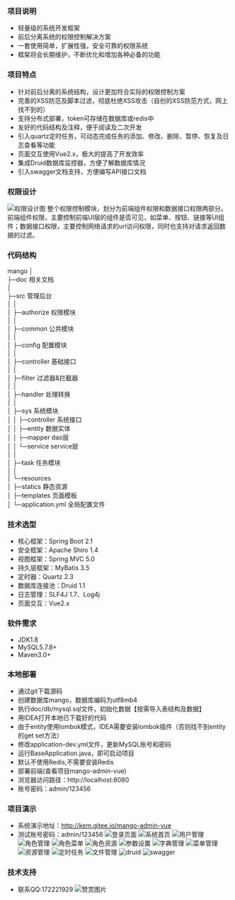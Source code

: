  

### 项目说明
- 轻量级的系统开发框架
- 前后分离系统的权限控制解决方案
- 一套使用简单，扩展性强，安全可靠的权限系统
- 框架将会长期维护，不断优化和增加各种必备的功能

### 项目特点
- 针对前后分离的系统结构，设计更加符合实际的权限控制方案
- 完善的XSS防范及脚本过滤，彻底杜绝XSS攻击（自创的XSS防范方式，网上找不到的）
- 支持分布式部署，token可存储在数据库或redis中
- 友好的代码结构及注释，便于阅读及二次开发
- 引入quartz定时任务，可动态完成任务的添加、修改、删除、暂停、恢复及日志查看等功能
- 页面交互使用Vue2.x，极大的提高了开发效率
- 集成Druid数据库监控器，方便了解数据库情况
- 引入swagger文档支持，方便编写API接口文档

### 权限设计
![权限设计图](https://images.gitee.com/uploads/images/2019/0815/161903_99c7228f_547845.png "QQ浏览器截图20190815161821.png")
整个权限控制模块，划分为前端组件权限和数据接口权限两部分。前端组件权限，主要控制前端UI层的组件是否可见，如菜单、按钮、链接等UI组件；数据接口权限，主要控制网络请求的url访问权限，同时也支持对请求返回数据的过滤。

### 代码结构
mango
│  
├─doc     相关文档  
│   
├─src      管理后台  
│  │   
│  ├─authorize  权限模块  
│  │   
│  ├─common  公共模块  
│  │   
│  ├─config  配置模块  
│  │   
│  ├─controller  基础接口  
│  │   
│  ├─filter  过滤器&拦截器  
│  │   
│  ├─handler  处理转换  
│  │   
│  ├─sys  系统模块  
│  │  ├─controller 系统接口  
│  │  ├─entity 数据实体  
│  │  ├─mapper dao层  
│  │  └─service service层  
│  │   
│  ├─task  任务模块  
│  │   
│  └─resources   
│        ├─statics  静态资源  
│        ├─templates 页面模板  
│        └─application.yml   全局配置文件  


### 技术选型
- 核心框架：Spring Boot 2.1
- 安全框架：Apache Shiro 1.4
- 视图框架：Spring MVC 5.0
- 持久层框架：MyBatis 3.5
- 定时器：Quartz 2.3
- 数据库连接池：Druid 1.1
- 日志管理：SLF4J 1.7、Log4j
- 页面交互：Vue2.x

### 软件需求
- JDK1.8
- MySQL5.7.8+
- Maven3.0+

### 本地部署
- 通过git下载源码
- 创建数据库mango，数据库编码为utf8mb4
- 执行doc/db/mysql.sql文件，初始化数据【按需导入表结构及数据】
- 用IDEA打开本地已下载好的代码
- 由于entity使用lombok模式，IDEA需要安装lombok插件（否则找不到entity的get set方法）
- 修改application-dev.yml文件，更新MySQL账号和密码
- 运行BaseApplication.java，即可启动项目
- 默认不使用Redis,不需要安装Redis
- 部署前端(查看项目mango-admin-vue)
- 浏览器访问路径：http://localhost:8080
- 账号密码：admin/123456

### 项目演示
- 系统演示地址：http://kem.gitee.io/mango-admin-vue
- 测试账号密码：admin/123456
![登录页面](https://images.gitee.com/uploads/images/2019/0815/170700_4055bf04_547845.jpeg "QQ浏览器截图20190815150158(1).jpg")
![系统首页](https://images.gitee.com/uploads/images/2019/0815/170758_732bcce6_547845.png "QQ浏览器截图20190815150316.png")
![用户管理](https://images.gitee.com/uploads/images/2019/0815/170858_f2d57160_547845.png "QQ浏览器截图20190815150334.png")
![角色管理](https://images.gitee.com/uploads/images/2019/0815/170932_c73243ee_547845.png "QQ浏览器截图20190815150342.png")
![角色菜单](https://images.gitee.com/uploads/images/2019/0815/171012_b7cda093_547845.png "QQ浏览器截图20190815150450.png")
![角色资源](https://images.gitee.com/uploads/images/2019/0815/171035_0c73972b_547845.png "QQ浏览器截图20190815150505.png")
![参数设置](https://images.gitee.com/uploads/images/2019/0815/171107_42935684_547845.png "QQ浏览器截图20190815150517.png")
![字典管理](https://images.gitee.com/uploads/images/2019/0815/171145_20767632_547845.png "QQ浏览器截图20190815150528.png")
![菜单管理](https://images.gitee.com/uploads/images/2019/0815/171220_ef9150a1_547845.png "QQ浏览器截图20190815150538.png")
![资源管理](https://images.gitee.com/uploads/images/2019/0815/171242_b609a2a9_547845.png "QQ浏览器截图20190815150546.png")
![定时任务](https://images.gitee.com/uploads/images/2019/0815/171319_7890ccab_547845.png "QQ浏览器截图20190815150553.png")
![文件管理](https://images.gitee.com/uploads/images/2019/0815/171403_14e6b631_547845.png "QQ浏览器截图20190815150637.png")
![druid](https://images.gitee.com/uploads/images/2019/0815/171422_d1e4f5be_547845.png "QQ浏览器截图20190815150703.png")
![swagger](https://images.gitee.com/uploads/images/2019/0815/171456_5e29e755_547845.png "QQ浏览器截图20190815150709.png")

### 技术支持
- 联系QQ:172221929
![赞赏图片](https://images.gitee.com/uploads/images/2019/0815/174146_fb2d5301_547845.jpeg "未命名_副本.jpg")
